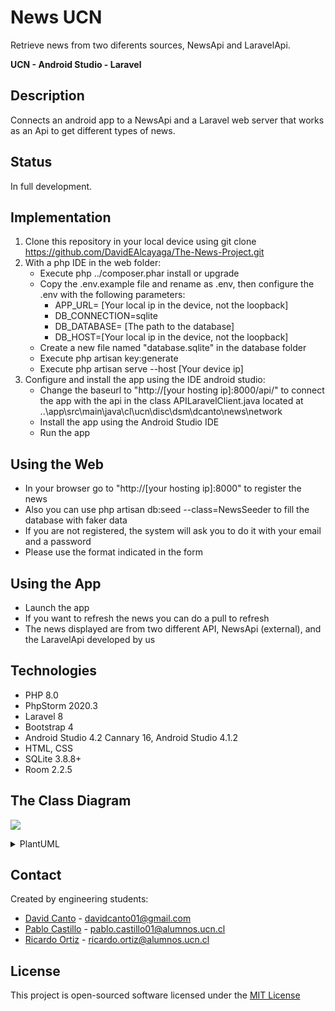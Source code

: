 # News UCN

  Retrieve news from two diferents sources, NewsApi and LaravelApi.

  **UCN  -  Android Studio  -  Laravel**


## Description
  Connects an android app to a NewsApi and a Laravel web server that works as an Api to get
  different types of news.


##  Status
  In full development.

##  Implementation
  1. Clone this repository in your local device using git clone https://github.com/DavidEAlcayaga/The-News-Project.git
  2. With a php IDE in the web folder:
      - Execute php ../composer.phar install or upgrade
      - Copy the .env.example file and rename as .env, then configure the .env with the following parameters:
          - APP_URL= [Your local ip in the device, not the loopback]
          - DB_CONNECTION=sqlite
          - DB_DATABASE= [The path to the database]
          - DB_HOST=[Your local ip in the device, not the loopback]
      - Create a new file named "database.sqlite" in the database folder
      - Execute php artisan key:generate
      - Execute php artisan serve --host [Your device ip]
  3. Configure and install the app using the IDE android studio:
      - Change the baseurl to "http://[your hosting ip]:8000/api/" to connect the app with the api in the class APILaravelClient.java located at ..\app\src\main\java\cl\ucn\disc\dsm\dcanto\news\network
      - Install the app using the Android Studio IDE
      - Run the app
##  Using the Web
  - In your browser go to "http://[your hosting ip]:8000" to register the news
  - Also you can use php artisan db:seed --class=NewsSeeder to fill the database with faker data
  - If you are not registered, the system will ask you to do it with your email and a password
  - Please use the format indicated in the form

##  Using the App
  - Launch the app
  - If you want to refresh the news you can do a pull to refresh
  - The news displayed are from two different API, NewsApi (external), and the LaravelApi developed by us
##  Technologies
  - PHP 8.0
  - PhpStorm 2020.3
  - Laravel 8
  - Bootstrap 4
  - Android Studio 4.2 Cannary 16, Android Studio 4.1.2
  - HTML, CSS
  - SQLite 3.8.8+
  - Room 2.2.5
## The Class Diagram

![](diagram.svg)

<details><summary>PlantUML</summary>
<p>

@startuml

package "cl.ucn.disc.dsm.news" {

    package "model" #c1f77f {

        Class News <<Entity>>{

            - id: Long
            - title: String
            - source: String
            - author: String
            - url: String
            - urlImage: String
            - description: String
            - content: String
            - PublishedAt: ZonedDateTime

            + News(..)
            + getId(): String
            + getTitle(): String
            + getSource(): String
            + getAuthor(): String
            + getUrl(): String
            + getUrlImage(): String
            + getDescription(): String
            + getContent(): String
            + getPublishedAt(): ZonedDateTime
        }

        Interface NewsDao {

            + insertNews(news: News): Long
            + wipeData(): void
        }

        package "newsjson" #abffe3 {

            Class JsonDataLinks {

                - first: String
                - last: String
                - prev: String
                - next: String

                + getFirst(): String
                + setFirst(first: String): Void
                + getLast(): String
                + setLast(last: String): Void
                + getPrev(): String
                + setPrev(Prev: String): Void
                + getNext(): String
                + setNext(Next: String): Void
            }

            Class JsonMetaLinks {

                - url: String
                - label: String
                - active: boolean

                + getUrl(): String
                + setUrl(first: String): Void
                + getLabel(): String
                + setLabel(label: String): Void
                + getActive(): boolean
                + setActive(active: boolean): Void
            }

            Class JsonNewsAttributes {

                - id: Long
                - title: String
                - source: String
                - author: String
                - url: String
                - urlImage: String
                - description: String
                - content: String
                - Published_at: String

                + getId(): String
                + setId(id: String): Void
                + getTitle(): String
                + setTitle(title: String): Void
                + getSource(): String
                + setSource(source: String): Void
                + getAuthor(): String
                + setAuthor(author: String): Void
                + getUrl(): String
                + setUrl(url: String): Void
                + getUrlImage(): String
                + setUrlImage(urlImage: String): Void
                + getDescription(): String
                + setDescription(description: String): Void
                + getContent(): String
                + setContent(content: String): Void
                + getPublished_at(): String
                + setPublished_at(Published_at: String): Void
            }

            Class JsonNewsData {

                - data: List<JsonNewsItem>
                - links: JsonDataLinks
                - meta: JsonNewsPagination

                + getData(): List
                + setData(data: String): Void
                + getLinks(): JsonDataLinks
                + setLinks(links: String): Void
                + getMeta(): JsonNewsPagination
                + setMeta(meta: String): Void
            }
            Class JsonNewsItem {

                - type: String
                - id: String
                - attributes: JsonNewsAttributes
                - links: JsonNewsLinks

                + getType(): String
                + setType(type: String): Void
                + getId(): String
                + setId(id: String): Void
                + getAttributes(): JsonNewsAttributes
                + setAttributes(attributes: String): Void
                + getLinks(): JsonNewsLinks
                + setLinks(links: String): Void

            }

            Class JsonNewsLinks {

                - newsLinks: String

                + getNewsLinks(): String
                + setNewsLinks(type: String): Void
            }

            Class JsonNewsPagination {

                - current_page: Integer
                - from: Integer
                - last_page: Integer
                - links: JsonMetaLinks
                - path: String
                - per_page: Integer
                - to: Integer
                - total: Integer

                + getCurrent_page(): Integer
                + setCurrent_page(id: Integer): Void
                + getFrom(): Integer
                + setFrom(title: Integer): Void
                + getLast_page(): Integer
                + setLast_page(source: Integer): Void
                + getLinks(): JsonMetaLinks
                + setLinks(author: JsonMetaLinks): Void
                + getPath(): String
                + setPath(url: String): Void
                + getPer_page(): Integer
                + setPer_page(urlImage: Integer): Void
                + getTo(): Integer
                + setTo(description: Integer): Void
                + getTotal(): Integer
                + setTotal(content: Integer): Void
            }
        }

        package "request" #9a9670 {

           Class LaravelNewsRequest {

              - sort: String
              - sortParameter: String
              - pageNumber: String
              - pageSize: String

              + getSort(): String
              + setSort(id: String): Void
              + getSortParameter(): String
              + setSortParameter(sortParameter: String): Void
              + getPageNumber(): String
              + setPageNumber(pageNumber: String): Void
              + getPageSize(): String
              + setPageSize(pageSize: String): Void
           }
        }

        package "response" #a932ca {

           Class LaravelNewsResponse {

              - jsonNewsData: List

              + getJsonNewsData(): List
              + setJsonNewsData(news: List): Void
           }
        }
    }

    package "adapters" #7dacff {

        Class NewsItem {

            - FORMATTER: DateTimeFormatter

            + NewsItem(news: news)
            + getViewHolder(view: View): ViewHolder
            + getType(): int
            + getLayoutRes(): int
            + bindView(holder: ViewHolder, payloads: List<Object>): void
        }
    }

    package "activities" #F7C56D {

        Class MainActivity {

            + onCreate(savedInstance: Bundle): void
            + onRefresh(): void
            + onCreateOptionsMenu(menu: Menu): boolean
            + onOptionsItemSelected(item: MenuItem): boolean
        }
    }

    package "services" #daabfa {

        Interface Contracts {

            + retrieveNews(size: Integer): List<News>
            + saveNews(news: News): void
        }

        Class ContractsImplFaker {

            - theNews: List<News>

            + ContractsImplFaker()
            + retrieveNews(size: Integer): List
            + saveNews(news: News): void
        }

        Class AppDatabase {

           + getInstance(context: Context): AppDatabase
           + newsDao(): NewsDao
        }

        Class ContractsImplNewsApi {

           - newsApiService: NewsApiService

           + ContractsImplNewsApi(theApiKey: String)
           + toNews(article: Article): News
           + laravelNewstoNews(jsonNewsAttributes: JsonNewsAttributes): News
           + retrieveNews(size: Integer): List
           + resultToListOfNews(articles: List, laravelNews: List): List
           + articleToListOfNews(articles: List): List
           + laravelNewsToListOfNews(laravelNews: List): List
        }

        Class NewsApiService {

           - apiKey: String
           - apiService: APIService
           - laravelApiService: ApiLaravelService

           + NewsApiService(apiKey: String)
           + getTopHeadlines(category: String, pageSize: Integer): List
           + getLaravelNews(sort: String, sortParameter: String, pageSize: Integer): List
           + parametersToQuery(sort: String, sortParameter: String, pageSize: Integer, pageNumber: Integer): ArrayList
           + resultToListOfNews(articles: List, laravelNews: List): List
           + articleToListOfNews(articles: List): List
           + laravelNewsToListOfNews(laravelNews: List): List
        }
    }

    package "utils" #c1f6fc {

        Class Validation {

            + notNull(o: Object, message: String): void
            + minSize(value: String, minSize: int, message: String): void
        }

        Class Converters {

            + toDate(dateString: String): ZonedDateTime
            + toDateString(date: ZonedDateTime): String
        }
    }

    package "network" #4dd1ff {

       Class ApiLaravelClient {

          - Retrofit mRetrofit

          + getRetrofit(): Retrofit
          + getApiService(): ApiLaravelService
       }

       Interface ApiLaravelService {

          + getLaravelNews(Map <String, String> query): JsonNewsData
       }
    }
}

package "externals" #fcc1ea {

    package "com.github.javafaker" #fcc1ea {

        Class Faker {
           ...
        }
    }

    package "org.slf4j" #fcc1ea {

        Class Logger {
           ...
        }
    }

    package "org.threeten.bp" #fcc1ea {

        Class ZonedDateTime {
           ...
        }
    }

    package "net.openhft.hashing" #fcc1ea {

       Class LongHashFunction {
           ...
       }
    }

    package "android.room." #fcc1ea {

       Class Room {
           ...
       }
    }
}

ContractsImplFaker ..|> Contracts
Contracts ..>  News : <<use>>
ContractsImplFaker ..> Faker : <<use>>
News *--> ZonedDateTime : -PublishedAt
ContractsImplFaker *--> Logger : -log
News ..> Validation
News ..> LongHashFunction : <<use>>
News *--> Room : <<use>>
AppDatabase *..> NewsDao : <<use>>
AppDatabase --> Converters : <<use>>
ApiLaravelClient ..> ApiLaravelService : <<use>>
NewsApiService ..> ApiLaravelService : <<use>>
ContractsImplNewsApi --> NewsApiService : <<use>>
@enduml

</p>
</details>

##  Contact
  Created by engineering students:
  - [David Canto](https://github.com/DavidEAlcayaga)	-	<davidcanto01@gmail.com>
  - [Pablo Castillo](https://github.com/Pablo-Castillo)	-	<pablo.castillo01@alumnos.ucn.cl>
  - [Ricardo Ortiz](https://github.com/ricardoOrtizUCN)	-	<ricardo.ortiz@alumnos.ucn.cl>


##  License
  This project is open-sourced software licensed under the [MIT License](https://www.mit.edu/~amini/LICENSE.md)
